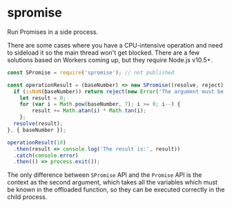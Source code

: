 # spromise

Run Promises in a side process.

There are some cases where you have a CPU-intensive operation and need to sideload it so the main thread won't get blocked. There are a few solutions based on Workers coming up, but they require Node.js v10.5+.

```javascript
const SPromise = require('spromise'); // not published

const operationResult = (baseNumber) => new SPromise((resolve, reject) => {
  if (isNaN(baseNumber)) return reject(new Error('The argument must be a number.'));
	let result = 0;
	for (var i = Math.pow(baseNumber, 7); i >= 0; i--) {		
		result += Math.atan(i) * Math.tan(i);
	};
  resolve(result);
}, { baseNumber });

operationResult(10)
  .then(result => console.log('The result is:', result))
  .catch(console.error)
  .then(() => process.exit());
```

The only difference between `SPromise` API and the `Promise` API is the context as the second argument, which takes all the variables which must be known in the offloaded function, so they can be executed correctly in the child process.
